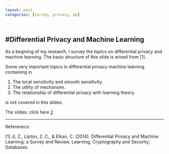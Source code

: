 ```yaml
---
layout: post
categories: [survey, privacy, dp]

---
```


#Differential Privacy and Machine Learning
---

As a begining of my research, I survey the topics on differential privacy and machine learning. The basic structure of this slide is arised from [1].

Some very important topics in differential privacy machine learning containing in 

1. The local sensitivity and smooth sensitivity.
2. The utility of mechansim.
3. The relationship of differential privacy with learning theory.

is not covered in this slides.


The slides: click here [2]


----
Referenecs:

[1] Ji, Z., Lipton, Z. C., & Elkan, C. (2014). Differential Privacy and Machine Learning: a Survey and Review. Learning; Cryptography and Security; Databases.

[2]: https://github.com/boliu68/boliu68.github.io/blob/master/res/differential_privacy_machine_learing.pdf?raw=true